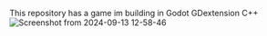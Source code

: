 This repository has a game im building in Godot GDextension C++
![Screenshot from 2024-09-13 12-58-46](https://github.com/user-attachments/assets/afc26cc1-c279-409a-b6a7-de767e3bc630)
